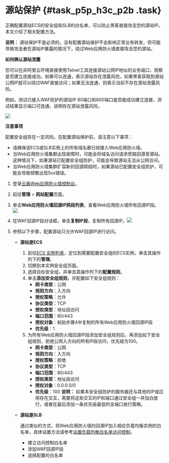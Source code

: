 # 源站保护 {#task_p5p_h3c_p2b .task}

正确配置源站ECS的安全组和SLB的白名单，可以防止黑客直接攻击您的源站IP。本文介绍了相关配置方法。

**说明：** 源站保护不是必须的。没有配置源站保护不会影响正常业务转发，但可能导致攻击者在源站IP暴露的情况下，绕过Web应用防火墙直接攻击您的源站。

**如何确认源站泄露**

您可以在非阿里云环境直接使用Telnet工具连接源站公网IP地址的业务端口，观察是否建立连接成功。如果可以连通，表示源站存在泄露风险，如果黑客获取到源站公网IP就可以绕过WAF直接访问；如果无法连通，则表示当前不存在源站泄露风险。

例如，测试已接入WAF防护的源站IP 80端口和800端口是否能成功建立连接，测试结果显示端口可连通，说明存在源站泄露风险。

![](http://static-aliyun-doc.oss-cn-hangzhou.aliyuncs.com/assets/img/15587/15432859698740_zh-CN.png)

**注意事项**

配置安全组存在一定风险。在配置源站保护前，请注意以下事项：

-   请确保该ECS或SLB实例上的所有域名都已经接入Web应用防火墙。
-   当Web应用防火墙集群出现故障时，可能会将域名访问请求旁路回源至源站，这种情况下，如果源站已配置安全组防护，可能会导致源站无法从公网访问。
-   当Web应用防火墙集群扩容新的回源网段时，如果源站已配置安全组防护，可能会导致频繁出现5xx错误。

1.  登录[云盾Web应用防火墙控制台](https://yundun.console.aliyun.com/?p=waf)。 
2.  前往**管理** \> **网站配置**页面。 
3.  单击**Web应用防火墙回源IP网段列表**，查看Web应用防火墙所有回源IP段。![](http://static-aliyun-doc.oss-cn-hangzhou.aliyuncs.com/assets/img/15587/15432859697608_zh-CN.jpg)

 
4.  在WAF回源IP段对话框，单击**复制IP段**，复制所有回源IP。![](http://static-aliyun-doc.oss-cn-hangzhou.aliyuncs.com/assets/img/15587/15432859697609_zh-CN.jpg)

 
5.  参照以下步骤，配置源站只允许WAF回源IP进行访问。 
    -   **源站是ECS**

        1.  前往[ECS 实例列表](https://ecs.console.aliyun.com/#/server/region/cn-beijing)，定位到需要配置安全组的ECS实例，单击其操作列下的**管理**。
        2.  切换到本实例安全组页面。
        3.  选择目标安全组，并单击其操作列下的**配置规则**。
        4.  单击**添加安全组规则**，并配置如下安全组规则：
            -   **网卡类型**：公网
            -   **规则方向**：入方向
            -   **授权策略**：允许
            -   **协议类型**：TCP
            -   **授权类型**：地址段访问
            -   **端口范围**：80/443
            -   **授权对象**：粘贴步骤4中复制的所有Web应用防火墙回源IP段
            -   **优先级**：1
        5.  为所有Web应用防火墙回源IP段添加安全组规则后，再添加如下安全组规则，拒绝公网入方向的所有IP段访问，优先级为100。
            -   **网卡类型**：公网
            -   **规则方向**：入方向
            -   **授权策略**：拒绝
            -   **协议类型**：TCP
            -   **端口范围**：80/443
            -   **授权类型**：地址段访问
            -   **授权对象**：0.0.0.0/0
            -   **优先级**：100
        **说明：** 如果本安全组防护的服务器还与其他的IP或应用存在交互，需要将这些交互的IP和端口通过安全组一并加白放行，或者在最后添加一条优先级最低的全端口放行策略。

    -   **源站是SLB**

        通过类似的方式，将Web应用防火墙的回源IP加入相应负载均衡实例的白名单，具体设置方法请参考[设置负载均衡白名单访问控制](../../../../cn.zh-CN/历史文档/用户指南（旧版控制台）/访问控制/设置访问控制.md#)。

        -   建立访问控制白名单
        -   添加WAF回源IP段
        -   选择配置的白名单

